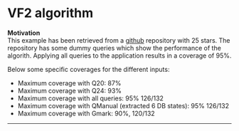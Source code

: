 # VF2 algorithm

**Motivation** \
This example has been retrieved from a [github](https://github.com/pfllo/VF2) repository with 25 stars. The repository has some dummy queries which show the performance of the algorith. Applying all queries to the application results in a coverage of 95%.

Below some specific coverages for the different inputs:

- Maximum coverage with Q20: 87%
- Maximum coverage with Q24: 93%
- Maximum coverage with all queries: 95% 126/132
- Maximum coverage with QManual (extracted 6 DB states):  95% 126/132
- Maximum coverage with Gmark: 90%, 120/132

****

